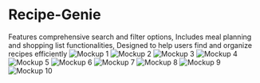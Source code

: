 # Recipe-Genie
Features comprehensive search and filter options, Includes meal planning and shopping list functionalities, Designed to help users find and organize recipes efficiently
![Mockup 1](https://github.com/TaghreedTK/Recipe-Genie/blob/4fcd52493faec4d3c1456070a0db53d3e88913d4/1home.png)
![Mockup 2](https://github.com/TaghreedTK/Recipe-Genie/blob/4fcd52493faec4d3c1456070a0db53d3e88913d4/2category.png)
![Mockup 3](https://github.com/TaghreedTK/Recipe-Genie/blob/4fcd52493faec4d3c1456070a0db53d3e88913d4/3mex.png)
![Mockup 4](https://github.com/TaghreedTK/Recipe-Genie/blob/4fcd52493faec4d3c1456070a0db53d3e88913d4/4_filter.png)
![Mockup 5](https://github.com/TaghreedTK/Recipe-Genie/blob/4fcd52493faec4d3c1456070a0db53d3e88913d4/5filter.png)
![Mockup 6](https://github.com/TaghreedTK/Recipe-Genie/blob/4fcd52493faec4d3c1456070a0db53d3e88913d4/6recipe.png)
![Mockup 7](https://github.com/TaghreedTK/Recipe-Genie/blob/4fcd52493faec4d3c1456070a0db53d3e88913d4/7recipe.png)
![Mockup 8](https://github.com/TaghreedTK/Recipe-Genie/blob/4fcd52493faec4d3c1456070a0db53d3e88913d4/8_recipe.png)
![Mockup 9](https://github.com/TaghreedTK/Recipe-Genie/blob/4fcd52493faec4d3c1456070a0db53d3e88913d4/8_similer_(2).png)
![Mockup 10](https://github.com/TaghreedTK/Recipe-Genie/blob/4fcd52493faec4d3c1456070a0db53d3e88913d4/10search.png)
